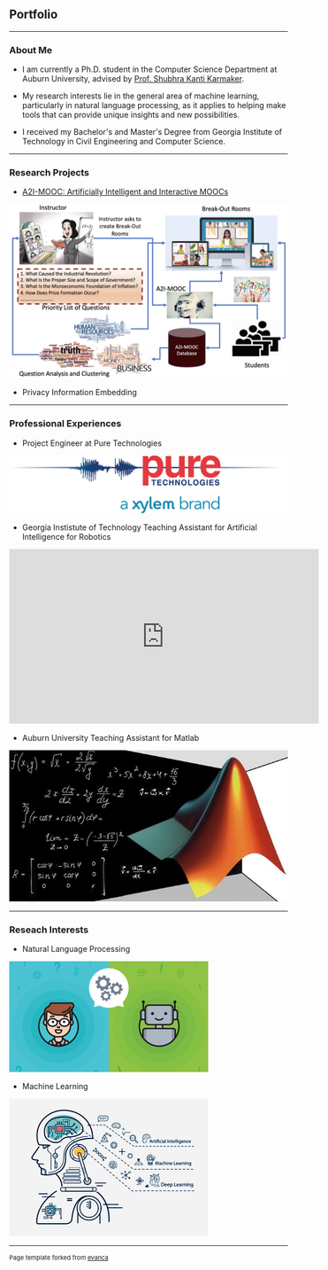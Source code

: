 
## Portfolio

------

### About Me

- I am currently a Ph.D. student in the Computer Science Department at Auburn University, advised by [Prof. Shubhra Kanti Karmaker](https://karmake2.github.io/).

- My research interests lie in the general area of machine learning, particularly in natural language processing, as it applies to helping make tools that can provide unique insights and new possibilities.

- I received my Bachelor's and Master's Degree from Georgia Institute of Technology in Civil Engineering and Computer Science. 

---

### Research Projects

- [A2I-MOOC: Artificially Intelligent and Interactive MOOCs](https://karmake2.github.io/posts/2020/03/A2I-MOOC/)
<img src="images/A2I-MOOC.png?raw=true"/>

- Privacy Information Embedding

---

### Professional Experiences

- Project Engineer at Pure Technologies
<img src="images/pure.png?raw=true"/>

- Georgia Instistute of Technology Teaching Assistant for Artificial Intelligence for Robotics
<iframe width="560" height="315" src="https://www.youtube.com/embed/SkI_QrWo_8U" title="YouTube video player" frameborder="0" allow="accelerometer; autoplay; clipboard-write; encrypted-media; gyroscope; picture-in-picture" allowfullscreen></iframe>


- Auburn University Teaching Assistant for Matlab
<img src="images/matlab_shortcuts_logo_resize_md.jpg?raw=true"/>

---


### Reseach Interests
- Natural Language Processing
<img src="images/ml.png?raw=true"/>

- Machine Learning
<img src="images/portada.jpg?raw=true"/>


---



<p style="font-size:11px">Page template forked from <a href="https://github.com/evanca/quick-portfolio">evanca</a></p>
<!-- Remove above link if you don't want to attibute -->
